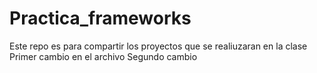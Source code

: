 # Practica_frameworks
Este repo es para compartir los proyectos que se realiuzaran en la clase
Primer cambio en el archivo
Segundo cambio
